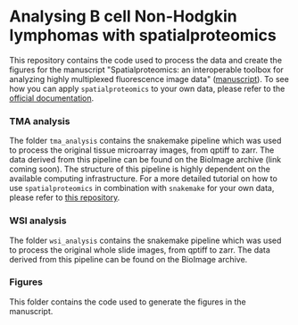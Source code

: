 # Analysing B cell Non-Hodgkin lymphomas with spatialproteomics
This repository contains the code used to process the data and create the figures for the manuscript "Spatialproteomics: an interoperable toolbox for analyzing highly multiplexed fluorescence image data" ([manuscript](https://www.biorxiv.org/content/10.1101/2025.04.29.651202v1)).
To see how you can apply `spatialproteomics` to your own data, please refer to the [official documentation](https://haraldvohringer.com/spatialproteomics/notebooks/ExampleWorkflow.html).

### TMA analysis
The folder `tma_analysis` contains the snakemake pipeline which was used to process the original tissue microarray images, from qptiff to zarr. The data derived from this pipeline can be found on the BioImage archive (link coming soon). The structure of this pipeline is highly dependent on the available computing infrastructure. For a more detailed tutorial on how to use `spatialproteomics` in combination with `snakemake` for your own data, please refer to [this repository](https://github.com/MeyerBender/spatialproteomics_pipeline_template).

### WSI analysis
The folder `wsi_analysis` contains the snakemake pipeline which was used to process the original whole slide images, from qptiff to zarr. The data derived from this pipeline can be found on the BioImage archive.

### Figures
This folder contains the code used to generate the figures in the manuscript.
